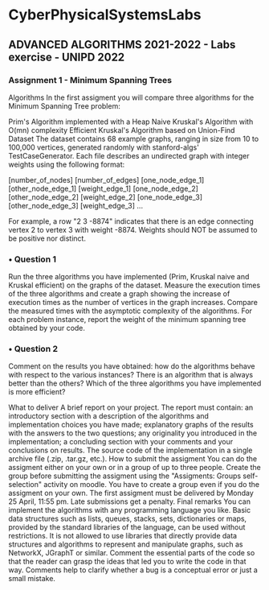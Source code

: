 # CyberPhysicalSystemsLabs
## ADVANCED ALGORITHMS 2021-2022 - Labs exercise - UNIPD 2022

### Assignment 1 - Minimum Spanning Trees

Algorithms
In the first assigment you will compare three algorithms for the Minimum Spanning Tree problem:

Prim's Algorithm implemented with a Heap
Naive Kruskal's Algorithm with O(mn) complexity
Efficient Kruskal's Algorithm based on Union-Find
Dataset
The dataset contains 68 example graphs, ranging in size from 10 to 100,000 vertices, generated randomly with stanford-algs' TestCaseGenerator. Each file describes an undirected graph with integer weights using the following format:

[number_of_nodes] [number_of_edges] 
[one_node_edge_1] [other_node_edge_1] [weight_edge_1] 
[one_node_edge_2] [other_node_edge_2] [weight_edge_2] 
[one_node_edge_3] [other_node_edge_3] [weight_edge_3] 
...

For example, a row "2 3 -8874" indicates that there is an edge connecting vertex 2 to vertex 3 with weight -8874. Weights should NOT be assumed to be positive nor distinct.

### •	Question 1

Run the three algorithms you have implemented (Prim, Kruskal naive and Kruskal efficient) on the graphs of the dataset. Measure the execution times of the three algorithms and create a graph showing the increase of execution times as the number of vertices in the graph increases. Compare the measured times with the asymptotic complexity of the algorithms. For each problem instance, report the weight of the minimum spanning tree obtained by your code.

### •	Question 2

Comment on the results you have obtained: how do the algorithms behave with respect to the various instances? There is an algorithm that is always better than the others? Which of the three algorithms you have implemented is more efficient? 

What to deliver
A brief report on your project. The report must contain: 
an introductory section with a description of the algorithms and implementation choices you have made;
explanatory graphs of the results with the answers to the two questions; 
any originality you introduced in the implementation; 
a concluding section with your comments and your conclusions on results. 
The source code of the implementation in a single archive file (.zip, .tar.gz, etc.).
How to submit the assigment
You can do the assigment either on your own or in a group of up to three people. 
Create the group before submitting the assigment using the "Assigments: Groups self-selection" activity on moodle. 
You have to create a group even if you do the assigment on your own.
The first assigment must be delivered by Monday 25 April, 11:55 pm. Late submissions get a penalty.
Final remarks
You can implement the algorithms with any programming language you like. Basic data structures such as lists, queues, stacks, sets, dictionaries or maps, provided by the standard libraries of the language, can be used without restrictions. It is not allowed to use libraries that directly provide data structures and algorithms to represent and manipulate graphs, such as NetworkX, JGraphT or similar. 
Comment the essential parts of the code so that the reader can grasp the ideas that led you to write the code in that way. Comments help to clarify whether a bug is a conceptual error or just a small mistake. 
